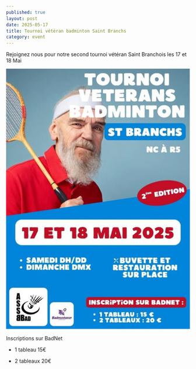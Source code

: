 ```yaml
---
published: true
layout: post
date: 2025-05-17
title: Tournoi vétéran badminton Saint Branchs
category: event
---
```


Rejoignez nous pour notre second tournoi vétéran Saint Branchois les 17 et 18 Mai

![](/media/tournoi_saint_branchs_veteran.jpg)

Inscriptions sur BadNet

*   1 tableau 15€
    
*   2 tableaux 20€